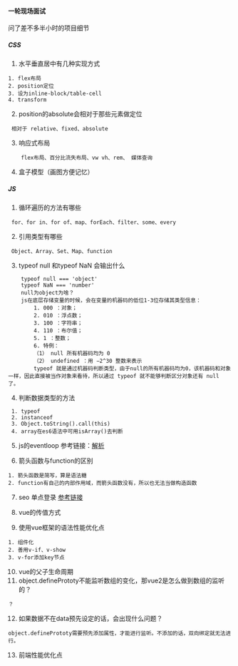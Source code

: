 #### 一轮现场面试
问了差不多半小时的项目细节
##### CSS
1. 水平垂直居中有几种实现方式
```
1. flex布局
2. position定位
3. 设为inline-block/table-cell
4. transform
```
2. position的absolute会相对于那些元素做定位
```
 相对于 relative、fixed、absolute
```
3. 响应式布局
```
    flex布局、百分比流失布局、vw vh、rem、 媒体查询
```
4. 盒子模型（画图方便记忆）

##### JS
1. 循环遍历的方法有哪些
```
 for、for in、for of、map、forEach、filter、some、every
```
2. 引用类型有哪些
```
 Object、Array、Set、Map、function
```
3. typeof null 和typeof NaN 会输出什么
```
    typeof null === 'object'
    typeof NaN === 'number'
    null为object为啥？
    js在底层存储变量的时候，会在变量的机器码的低位1-3位存储其类型信息：
        1. 000 ：对象；
        2. 010 ：浮点数；
        3. 100 ：字符串；
        4. 110 ：布尔值；
        5. 1 ：整数；
        6. 特例：
        （1） null 所有机器码均为 0 
        （2） undefined ：用 −2^30 整数来表示
        typeof 就是通过机器码判断类型，由于null的所有机器码均为0，该机器码和对象一样，因此直接被当作对象来看待，所以通过 typeof 就不能够判断区分对象还有 null 了。
```
4. 判断数据类型的方法
```
 1. typeof 
 2. instanceof
 3. Object.toString().call(this)
 4. array在es6语法中可用isArray()去判断

```
5. js的eventloop
参考链接：[解析](https://github.com/Advanced-Frontend/Daily-Interview-Question/issues/7) 

6. 箭头函数与function的区别
```
1. 箭头函数是简写，算是语法糖
2. function有自己的内部作用域，而箭头函数没有，所以也无法当做构造函数
```

7. seo 单点登录
[参考链接](https://zhuanlan.zhihu.com/p/66037342)

8. vue的传值方式

9. 使用vue框架的语法性能优化点
```
1. 组件化
2. 善用v-if、v-show
3. v-for添加key节点
```
10. vue的父子生命周期
11. object.definePrototy不能监听数组的变化，那vue2是怎么做到数组的监听的？
```
？
```
12. 如果数据不在data预先设定的话，会出现什么问题？
```
object.definePrototy需要预先添加属性，才能进行监听。不添加的话，双向绑定就无法进行。
```
13. 前端性能优化点


  

